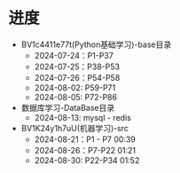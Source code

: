 # 进度
- BV1c4411e77t(Python基础学习)-base目录
  - 2024-07-24：P1-P37
  - 2024-07-25：P38-P53
  - 2024-07-26：P54-P58
  - 2024-08-02: P59-P71
  - 2024-08-05: P72-P86
- 数据库学习-DataBase目录
  - 2024-08-13: mysql - redis
- BV1K24y1h7uU(机器学习)-src
  - 2024-08-21：P1 - P7 00:39
  - 2024-08-26：P7-P22 01:21
  - 2024-08-30: P22-P34 01:52